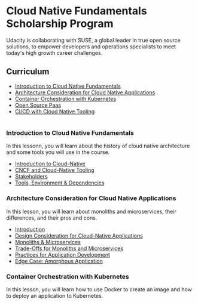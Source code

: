# Cloud Native Fundamentals Scholarship Program

Udacity is collaborating with SUSE, a global leader in true open source solutions, to empower developers and operations specialists to meet today's high growth career challenges.

## Curriculum

- [Introduction to Cloud Native Fundamentals](#fundamentals)
- [Architecture Consideration for Cloud Native Applications](#architecture)
- [Container Orchestration with Kubernetes](#kubernetes)
- [Open Source Paas](#paas)
- [CI/CD with Cloud Native Tooling](#ci/cd)

#

### Introduction to Cloud Native Fundamentals

In this lessonn, you will learn about the history of cloud native architecture and some tools you will use in the course.

- [Introduction to Cloud-Native](#Intro-CloudNative)
- [CNCF and Cloud-Native Tooling](#tooling)
- [Stakeholders](#stakeholders)
- [Tools, Environment & Dependencies](#environment)

### Architecture Consideration for Cloud Native Applications

In this lesson, you will learn about monoliths and microservices, their differences, and their pros and cons.

- [Introduction](#architecture-introduction)
- [Design Consideration for Cloud-Native Applications](#design-consideration)
- [Monoliths & Microservices](#monoliths-microservices)
- [Trade-Offs for Monoliths and Microservices](#tradeOffs)
- [Practices for Application Development](#practices)
- [Edge Case: Amorphous Application](#edge-case)

### Container Orchestration with Kubernetes

In this lesson, you will learn how to use Docker to create an image and how to deploy an application to Kubernetes.
